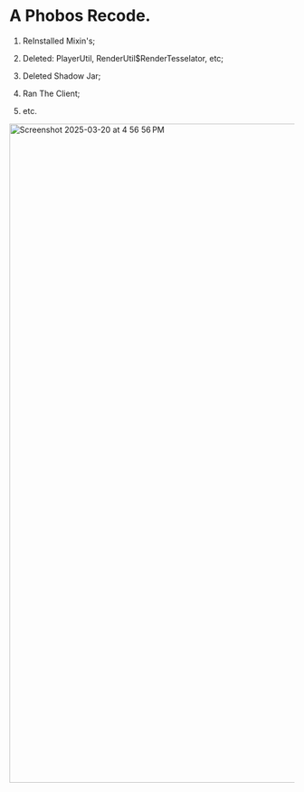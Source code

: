 # A Phobos Recode. 

1. ReInstalled Mixin's;

2. Deleted: PlayerUtil, RenderUtil$RenderTesselator, etc;

3. Deleted Shadow Jar;

4. Ran The Client;

5.  etc.

<img width="1165" alt="Screenshot 2025-03-20 at 4 56 56 PM" src="https://github.com/user-attachments/assets/31301f09-235b-4c5e-a9d7-3632f2b25fc5" />

